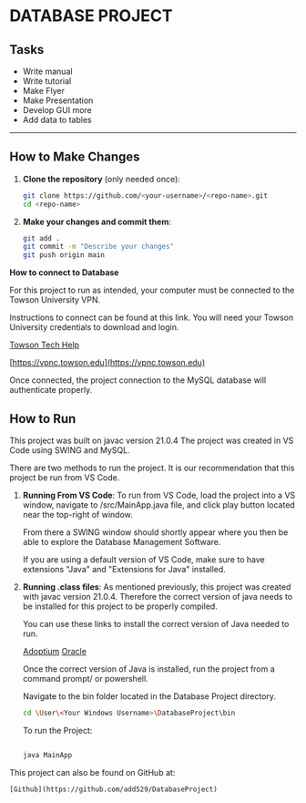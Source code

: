 # **DATABASE PROJECT**

## Tasks
- Write manual
- Write tutorial
- Make Flyer
- Make Presentation
- Develop GUI more
- Add data to tables

---

## How to Make Changes

1. **Clone the repository** (only needed once):
   ```bash
   git clone https://github.com/<your-username>/<repo-name>.git
   cd <repo-name>
   ```

2. **Make your changes and commit them**:
   ```bash
   git add .
   git commit -m "Describe your changes"
   git push origin main
   ```


**How to connect to Database**

For this project to run as intended, your computer must be connected to the Towson University VPN.

Instructions to connect can be found at this link. You will need your Towson University credentials to download and login.

[Towson Tech Help](https://techhelp.towson.edu/TDClient/1879/Portal/KB/ArticleDet?ID=140698)

[https://vpnc.towson.edu](https://vpnc.towson.edu)

Once connected, the project connection to the MySQL database will authenticate properly.


## How to Run

This project was built on javac version 21.0.4
The project was created in VS Code using SWING and MySQL.

There are two methods to run the project. It is our recommendation that this project be run from VS Code.

1. **Running From VS Code**:
    To run from VS Code, load the project into a VS window, navigate to /src/MainApp.java file, and click play button located near the top-right of window.

    From there a SWING window should shortly appear where you then be able to explore the Database Management Software.

    If you are using a default version of VS Code, make sure to have extensions "Java" and "Extensions for Java" installed.

2. **Running .class files**:
    As mentioned previously, this project was created with javac version 21.0.4. Therefore the correct version of java needs to be installed for this project to be properly compiled.

    You can use these links to install the correct version of Java needed to run.

    [Adoptium](https://adoptium.net/)
    [Oracle](https://www.oracle.com/java/technologies/javase/jdk21-archive-downloads.html)

    Once the correct version of Java is installed, run the project from a command prompt/ or powershell.

    Navigate to the bin folder located in the Database Project directory.

    ```bash
    cd \User\<Your Windows Username>\DatabaseProject\bin
    ```

    To run the Project:
    ```bash

    java MainApp
    ```

This project can also be found on GitHub at:

    [Github](https://github.com/add529/DatabaseProject)